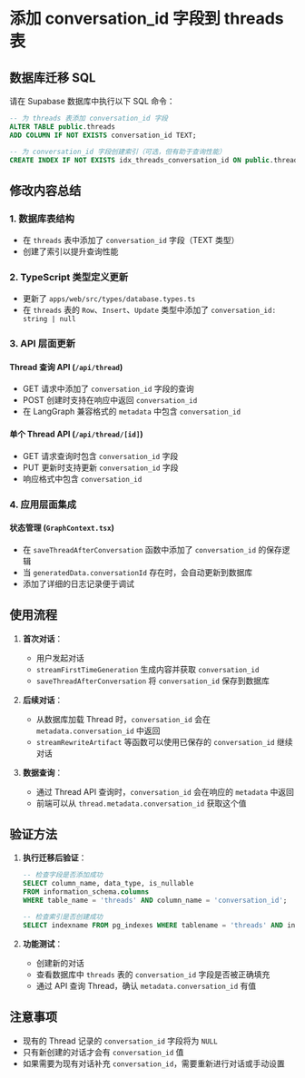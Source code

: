# 添加 conversation_id 字段到 threads 表

## 数据库迁移 SQL

请在 Supabase 数据库中执行以下 SQL 命令：

```sql
-- 为 threads 表添加 conversation_id 字段
ALTER TABLE public.threads 
ADD COLUMN IF NOT EXISTS conversation_id TEXT;

-- 为 conversation_id 字段创建索引（可选，但有助于查询性能）
CREATE INDEX IF NOT EXISTS idx_threads_conversation_id ON public.threads(conversation_id);
```

## 修改内容总结

### 1. 数据库表结构
- 在 `threads` 表中添加了 `conversation_id` 字段（TEXT 类型）
- 创建了索引以提升查询性能

### 2. TypeScript 类型定义更新
- 更新了 `apps/web/src/types/database.types.ts` 
- 在 `threads` 表的 `Row`、`Insert`、`Update` 类型中添加了 `conversation_id: string | null`

### 3. API 层面更新

#### Thread 查询 API (`/api/thread`)
- GET 请求中添加了 `conversation_id` 字段的查询
- POST 创建时支持在响应中返回 `conversation_id`
- 在 LangGraph 兼容格式的 `metadata` 中包含 `conversation_id`

#### 单个 Thread API (`/api/thread/[id]`)
- GET 请求查询时包含 `conversation_id` 字段
- PUT 更新时支持更新 `conversation_id` 字段
- 响应格式中包含 `conversation_id`

### 4. 应用层面集成

#### 状态管理 (`GraphContext.tsx`)
- 在 `saveThreadAfterConversation` 函数中添加了 `conversation_id` 的保存逻辑
- 当 `generatedData.conversationId` 存在时，会自动更新到数据库
- 添加了详细的日志记录便于调试

## 使用流程

1. **首次对话**：
   - 用户发起对话
   - `streamFirstTimeGeneration` 生成内容并获取 `conversation_id`
   - `saveThreadAfterConversation` 将 `conversation_id` 保存到数据库

2. **后续对话**：
   - 从数据库加载 Thread 时，`conversation_id` 会在 `metadata.conversation_id` 中返回
   - `streamRewriteArtifact` 等函数可以使用已保存的 `conversation_id` 继续对话

3. **数据查询**：
   - 通过 Thread API 查询时，`conversation_id` 会在响应的 `metadata` 中返回
   - 前端可以从 `thread.metadata.conversation_id` 获取这个值

## 验证方法

1. **执行迁移后验证**：
   ```sql
   -- 检查字段是否添加成功
   SELECT column_name, data_type, is_nullable 
   FROM information_schema.columns 
   WHERE table_name = 'threads' AND column_name = 'conversation_id';
   
   -- 检查索引是否创建成功
   SELECT indexname FROM pg_indexes WHERE tablename = 'threads' AND indexname = 'idx_threads_conversation_id';
   ```

2. **功能测试**：
   - 创建新的对话
   - 查看数据库中 `threads` 表的 `conversation_id` 字段是否被正确填充
   - 通过 API 查询 Thread，确认 `metadata.conversation_id` 有值

## 注意事项

- 现有的 Thread 记录的 `conversation_id` 字段将为 `NULL`
- 只有新创建的对话才会有 `conversation_id` 值
- 如果需要为现有对话补充 `conversation_id`，需要重新进行对话或手动设置 